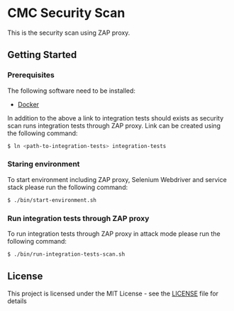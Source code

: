 # CMC Security Scan

This is the security scan using ZAP proxy.

## Getting Started

### Prerequisites

The following software need to be installed:

* [Docker](https://www.docker.com)

In addition to the above a link to integration tests should exists as security scan runs integration tests through ZAP proxy. Link can be created using the following command:

```bash
$ ln <path-to-integration-tests> integration-tests
```

### Staring environment

To start environment including ZAP proxy, Selenium Webdriver and service stack please run the following command:

```bash
$ ./bin/start-environment.sh
```

### Run integration tests through ZAP proxy

To run integration tests through ZAP proxy in attack mode please run the following command:

```bash
$ ./bin/run-integration-tests-scan.sh
```

## License

This project is licensed under the MIT License - see the [LICENSE](LICENSE.txt) file for details
